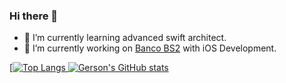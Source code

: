 ### Hi there 👋

- 🌱 I’m currently learning advanced swift architect.
- 🔭 I’m currently working on [Banco BS2](https://www.bancobs2.com.br) with iOS Development.

[[![Top Langs](https://github-readme-stats.vercel.app/api/top-langs/?username=Arbigaus&theme=radical&hide=jupyter%20notebook,tex,html,shell,c%23,css,ruby) ![Gerson's GitHub stats](https://github-readme-stats.vercel.app/api?username=Arbigaus&theme=radical&count_private=true)](#)

<!--
**Arbigaus/Arbigaus** is a ✨ _special_ ✨ repository because its `README.md` (this file) appears on your GitHub profile.

Here are some ideas to get you started:

- 🔭 I’m currently working on ...
- 🌱 I’m currently learning ...
- 👯 I’m looking to collaborate on ...
- 🤔 I’m looking for help with ...
- 💬 Ask me about ...
- 📫 How to reach me: ...
- 😄 Pronouns: ...
- ⚡ Fun fact: ...


[![Gerson's GitHub stats](https://github-readme-stats.vercel.app/api?username=Arbigaus&theme=radical)](#) | [![Top Langs](https://github-readme-stats.vercel.app/api/top-langs/?username=Arbigaus&theme=radical&hide=jupyter%20notebook,tex,html,shell,c%23,css,ruby)](#) 
---|--

-->
